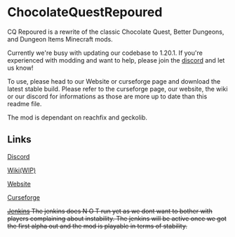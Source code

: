 # ChocolateQuestRepoured
CQ Repoured is a rewrite of the classic Chocolate Quest, Better Dungeons, and Dungeon Items Minecraft mods.

Currently we're busy with updating our codebase to 1.20.1. 
If you're experienced with modding and want to help, please join the [discord](https://discord.gg/StWzzFw) and let us know!

To use, please head to our Website or curseforge page and download the latest stable build.
Please refer to the curseforge page, our website, the wiki or our discord for informations as those are more up to date than this readme file.

The mod is dependant on reachfix and geckolib.

## Links

[Discord](https://discord.gg/StWzzFw)

[Wiki(WIP)](http://wiki.cq-repoured.net)

[Website](https://cq-repoured.net)

[Curseforge](https://curse.cq-repoured.net)

~~[Jenkins](http://jenkins.thechocolatequest.gq:8080/job/The%20Chocolate%20Quest/)
The jenkins does N O T run yet as we dont want to bother with players complaining about instability.
The jenkins will be active once we got the first alpha out and the mod is playable in terms of stability.~~
